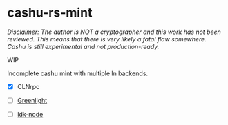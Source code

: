 # cashu-rs-mint

*Disclaimer: The author is NOT a cryptographer and this work has not been reviewed. This means that there is very likely a fatal flaw somewhere. Cashu is still experimental and not production-ready.*

WIP


Incomplete cashu mint with multiple ln backends.
- [x] CLNrpc
- [ ] [Greenlight](https://github.com/Blockstream/greenlight)
- [ ] [ldk-node](https://github.com/lightningdevkit/ldk-node)
 
